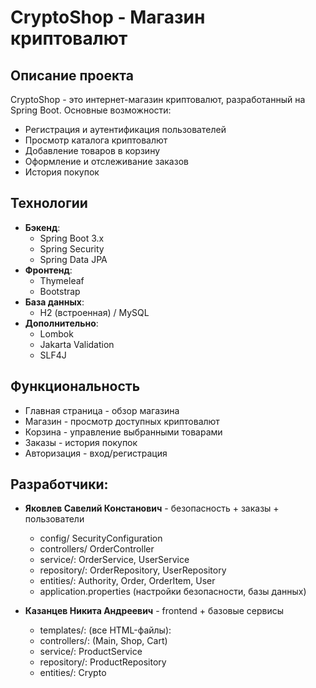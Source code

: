 # CryptoShop - Магазин криптовалют

## Описание проекта
CryptoShop - это интернет-магазин криптовалют, разработанный на Spring Boot. Основные возможности:

- Регистрация и аутентификация пользователей
- Просмотр каталога криптовалют
- Добавление товаров в корзину
- Оформление и отслеживание заказов
- История покупок

## Технологии
- **Бэкенд**:
    - Spring Boot 3.x
    - Spring Security
    - Spring Data JPA
- **Фронтенд**:
    - Thymeleaf
    - Bootstrap
- **База данных**:
    - H2 (встроенная) / MySQL
- **Дополнительно**:
    - Lombok
    - Jakarta Validation
    - SLF4J

## Функциональность
 - Главная страница - обзор магазина
 - Магазин - просмотр доступных криптовалют
 - Корзина - управление выбранными товарами
 - Заказы - история покупок
 - Авторизация - вход/регистрация

## Разработчики:
- **Яковлев Савелий Констанович** - безопасность + заказы + пользователи
    - config/ SecurityConfiguration
    - controllers/ OrderController
    - service/: OrderService, UserService
    - repository/: OrderRepository, UserRepository
    - entities/: Authority, Order, OrderItem, User
    - application.properties (настройки безопасности, базы данных)

- **Казанцев Никита Андреевич** - frontend + базовые сервисы
    - templates/: (все HTML-файлы):
    - controllers/: (Main, Shop, Cart)
    - service/: ProductService
    - repository/: ProductRepository
    - entities/: Crypto




